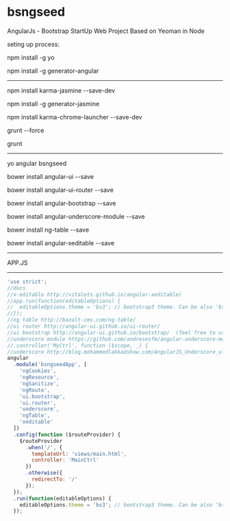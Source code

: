 bsngseed
========

AngularJs - Bootstrap StartUp Web Project Based on Yeoman in Node


seting up process:


npm install -g yo


npm install -g generator-angular


-------------------------------------------------------


npm install karma-jasmine --save-dev


npm install -g generator-jasmine


npm install karma-chrome-launcher --save-dev


grunt --force


grunt


-------------------------------------------------------


yo angular bsngseed


bower install angular-ui --save


bower install angular-ui-router --save


bower install angular-bootstrap --save


bower install angular-underscore-module --save


bower install ng-table --save


bower install angular-xeditable --save



-------------------------------------------------------


APP.JS

-------------------------------------------------------


```javascript
'use strict';
//docs 
//x-editable http://vitalets.github.io/angular-xeditable/
//app.run(function(editableOptions) {
//  editableOptions.theme = 'bs3'; // bootstrap3 theme. Can be also 'bs2', 'default'
//});
//ng table http://bazalt-cms.com/ng-table/
//ui router http://angular-ui.github.io/ui-router/
//ui bootstrap http://angular-ui.github.io/bootstrap/  (feel free to use anything from here)
//underscore module https://github.com/andresesfm/angular-underscore-module
//.controller('MyCtrl', function ($scope, _) {
//underscore http://blog.mohammedlakkadshaw.com/AngularJS_Underscore_ultimate_web_development.html#.U0mARvldWTo
angular
  .module('bsngseedApp', [
    'ngCookies',
    'ngResource',
    'ngSanitize',
    'ngRoute',
    'ui.bootstrap',
    'ui.router',
    'underscore',
    'ngTable',
    'xeditable'
  ])
  .config(function ($routeProvider) {
    $routeProvider
      .when('/', {
        templateUrl: 'views/main.html',
        controller: 'MainCtrl'
      })
      .otherwise({
        redirectTo: '/'
      });
  });
  .run(function(editableOptions) {
    editableOptions.theme = 'bs3'; // bootstrap3 theme. Can be also 'bs2', 'default'
  });

```
